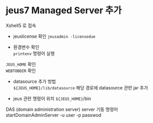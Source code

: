 

# jeus7 Managed Server 추가

Xshell5 로 접속

- jeuslicense 확인
`jeusadmin -licensedue`  


- 환경변수 확인  
`printenv` 명령어 실행  

`JEUS_HOME` 확인  
`WEBTOBDIR` 확인  


- datasource 추가 방법  
`${JEUS_HOME}/lib/datasource` 해당 경로에 datasource 관련 jar 추가  


- jeus 관련 명령어 위치
`${JEUS_HOME}`/bin  

DAS (domain administration server) server 기동 명령어  
startDomainAdminServer -u user -p passwod

